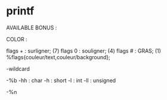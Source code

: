 # printf

AVAILABLE BONUS :

COLOR :

flags + : surligner; (7)
flags 0 : souligner; (4)
flags # : GRAS; (1)
%flags{couleur/text,couleur/background};

-wildcard

-%b
-hh : char
-h : short
-l : int
-ll : unsigned

-%n
